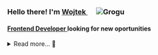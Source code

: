 <h3> 
  Hello there!  I'm
  <a color="#22282D" href="https://www.facebook.com/buahoot/">
    Wojtek
  </a>    
  <img alt="Grogu" width="48px"  margin="-20px 0px 0px 0px" src="https://www.icegif.com/wp-content/uploads/icegif-1299.gif" />
</h3>

<h4>
  <a href="https://wblachut.github.io/portfolio/"> Frontend Developer </a> looking for new oportunities
</h4>
<!-- <hr style="background-color: #58A6FF;"> -->

<details>
<summary>Read more... 🧐</summary>

#### My latest professional projects:
- [Fog of War Simulator](https://github.com/wblachut/fog-of-war) (Typescript, React, Vite, Canvas, Vitest)
- IoT Platform for Energy Industry (Typescript, React, ReactAdmin, MaterialUI, Redux, GCP, Keyclock, Docker)
- Weather Insurance Application for Brokers and Underwriters (Typescript, React, Cypress, MaterialUI, Redux)

    
####  Latest personal projects:
- [Dynamic Landing Page](https://github.com/wblachut/dynamic-landing-page)
- [Sudoku App](https://github.com/wblachut/sudoku-app)
- [Clicker App](https://codesandbox.io/s/github/wblachut/clicker-app-uk) simple copy of this [cookie clicker](http://orteil.dashnet.org/cookieclicker/).


#### My Languages and Tools:
<img align="left" alt="TypeScript" width="26px" src="https://upload.wikimedia.org/wikipedia/commons/thumb/4/4c/Typescript_logo_2020.svg/768px-Typescript_logo_2020.svg.png?20221110153201" />
<img align="left" alt="JavaScript" width="26px" src="https://raw.githubusercontent.com/get-icon/geticon/fc0f660daee147afb4a56c64e12bde6486b73e39/icons/javascript.svg" />
<img align="left" alt="React" width="26px" src="https://raw.githubusercontent.com/github/explore/80688e429a7d4ef2fca1e82350fe8e3517d3494d/topics/react/react.png" />
<img align="left" alt="Vite" width="26px" src="https://upload.wikimedia.org/wikipedia/commons/f/f1/Vitejs-logo.svg" />
<img align="left" alt="Jet Brains - WebStorm" width="26px" src="https://upload.wikimedia.org/wikipedia/commons/c/c0/WebStorm_Icon.svg" />
<img align="left" alt="HTML5" width="26px" src="https://raw.githubusercontent.com/github/explore/80688e429a7d4ef2fca1e82350fe8e3517d3494d/topics/html/html.png" />
<img align="left" alt="CSS3" width="26px" src="https://raw.githubusercontent.com/github/explore/80688e429a7d4ef2fca1e82350fe8e3517d3494d/topics/css/css.png" />
<img align="left" alt="Redux" width="26px" src="https://redux.js.org/img/redux.svg" />
<img align="left" alt="Sass" width="26px" src="https://raw.githubusercontent.com/github/explore/80688e429a7d4ef2fca1e82350fe8e3517d3494d/topics/sass/sass.png" />
<img align="left" alt="Webpack" width="26px" src="https://raw.githubusercontent.com/github/explore/80688e429a7d4ef2fca1e82350fe8e3517d3494d/topics/webpack/webpack.png" />
<img align="left" alt="Eslint" width="26px" src="https://raw.githubusercontent.com/github/explore/80688e429a7d4ef2fca1e82350fe8e3517d3494d/topics/eslint/eslint.png" />
<img align="left" alt="Prettier" width="26px" src="https://raw.githubusercontent.com/prettier/prettier-logo/master/images/prettier-icon-clean-centred.png" />
<img align="left" alt="Jest" width="26px" src="https://www.vectorlogo.zone/logos/jestjsio/jestjsio-icon.svg" />
<img align="left" alt="npm" width="26px" src="https://raw.githubusercontent.com/get-icon/geticon/fc0f660daee147afb4a56c64e12bde6486b73e39/icons/yarn.svg" />
<img align="left" alt="yarn" width="26px" src="https://s2.svgbox.net/files.svg?ic=npm" />
<img align="left" alt="postman" width="26px" src="https://cdn.worldvectorlogo.com/logos/postman.svg" />
<img align="left" alt="Firebase" width="26px" src="https://raw.githubusercontent.com/github/explore/80688e429a7d4ef2fca1e82350fe8e3517d3494d/topics/firebase/firebase.png" />
<img align="left" alt="Gatsby" width="26px" src="https://icons.veryicon.com/png/o/business/vscode-program-item-icon/gatsby-1.png" />
<img align="left" alt="Atlassian Tools" width="26px" src="https://companieslogo.com/img/orig/TEAM-ddb0dd07.png?t=1633504719" />
<br>
<br>

#### Technologies I want to improve:
<img align="left" alt="Next.js" width="26px" src="https://bestofjs.org/logos/nextjs.svg" />
<img align="left" alt="Tailwind" width="26px" src="https://cdn.worldvectorlogo.com/logos/tailwindcss.svg" />
<img align="left" alt="GraphQL" width="26px" src="https://upload.wikimedia.org/wikipedia/commons/thumb/1/17/GraphQL_Logo.svg/2048px-GraphQL_Logo.svg.png" />
<img align="left" alt="Nest" width="26px" src="https://seeklogo.com/images/N/nestjs-logo-09342F76C0-seeklogo.com.png" />
<img align="left" alt="Node.js" width="26px" src="https://raw.githubusercontent.com/github/explore/80688e429a7d4ef2fca1e82350fe8e3517d3494d/topics/nodejs/nodejs.png" />
<img align="left" alt="Docker" width="26px" src="https://raw.githubusercontent.com/github/explore/80688e429a7d4ef2fca1e82350fe8e3517d3494d/topics/docker/docker.png" />
<img align="left" alt="Python" width="26px" src="https://raw.githubusercontent.com/github/explore/80688e429a7d4ef2fca1e82350fe8e3517d3494d/topics/python/python.png" />
<img align="left" alt="Python" width="26px" src="https://seeklogo.com/images/Q/qwik-icon-logo-48EC4793C2-seeklogo.com.png" />
<br>
<br>

#### Technologies I want to learn next:
<img align="left" alt="Qwik" width="26px" src="https://seeklogo.com/images/Q/qwik-icon-logo-48EC4793C2-seeklogo.com.png" />
<img align="left" alt="React Native" width="26px" src="https://cdn.hackr.io/uploads/topics_svg/react-native.svg" />
<img align="left" alt="Electron" width="26px" src="https://upload.wikimedia.org/wikipedia/commons/thumb/9/91/Electron_Software_Framework_Logo.svg/384px-Electron_Software_Framework_Logo.svg.png?20190331235051" />
<img align="left" alt="Svelte" width="26px" src="https://upload.wikimedia.org/wikipedia/commons/1/1b/Svelte_Logo.svg" />
<img align="left" alt="Deno" width="26px" src="https://deno.land/logo.svg" />
<br>
<br>

#### Others:
<img align="left" alt="Figma" height="26px" src="https://upload.wikimedia.org/wikipedia/commons/thumb/3/33/Figma-logo.svg/1200px-Figma-logo.svg.png" />
<img align="left" alt="CorelDRAW" width="26px" src="https://encrypted-tbn0.gstatic.com/images?q=tbn:ANd9GcRwuqPmLQSgmtO5GLAXKn5WrrcjtGf-meuidg&usqp=CAU" />
<img align="left" alt="Photoshop" width="26px" src="https://raw.githubusercontent.com/devicons/devicon/master/icons/photoshop/photoshop-line.svg" />
<img align="left" alt="Linux" width="26px" src="https://raw.githubusercontent.com/devicons/devicon/master/icons/linux/linux-original.svg" />
<img align="left" alt="Matlab" width="26px" src="https://s2.svgbox.net/files.svg?ic=matlab" />
<br>
<br>
<br>
<hr>

#### Characteristics:
<p style="text-align: center;">Enthusiastic, Growth mindset, Proactive, Reliable, Open-minded, Helpful, Creative, Getting things done!</p>
<hr>

#### Hobbies:
* ⛷️  Freeride skiing
* 🌲  Outdoor and Nature
* ⛵  Sailing
* ⛰   Hiking
* 🎲  Board games
* 🦜  UX / UI
* 🐉  Fantasy
* 🎨  Watercolor Painting
* 🎮  Video games
  

  
<!-- [![Spotify](https://wblachut.vercel.app/api/spotify)](https://open.spotify.com/user/jdii6xk5nbxl3befcvaxpy8jj
)
### Spotify Playing 🎧
 [<img src="https://https://wb-spot-play-git-master-wblachut.vercel.app/api/spotify" alt="Spotify Playing" width="350" />](https://open.spotify.com/user/jdii6xk5nbxl3befcvaxpy8jj) -->

</details>
